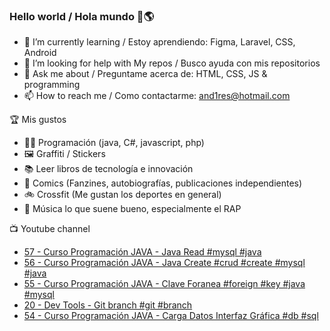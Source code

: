 ### Hello world / Hola mundo 👋🌎

<!--
**xaca/xaca** is a ✨ _special_ ✨ repository because its `README.md` (this file) appears on your GitHub profile.

Here are some ideas to get you started:
-->

- 🌱 I’m currently learning / Estoy aprendiendo: Figma, Laravel, CSS, Android
- 🤔 I’m looking for help with My repos / Busco ayuda con mis repositorios
- 💬 Ask me about / Preguntame acerca de: HTML, CSS, JS & programming 
- 📫 How to reach me / Como contactarme: and1res@hotmail.com

🏆 Mis gustos
- 👨‍💻 Programación (java, C#, javascript, php)
- 🖼️ Graffiti / Stickers
- 📚 Leer libros de tecnología e innovación
- 💢 Comics (Fanzines, autobiografías, publicaciones independientes)
- 🚲 Crossfit (Me gustan los deportes en general)
- 🎤 Música lo que suene bueno, especialmente el RAP
<!--
📝 Frases
- "I only smile in the dark, I only smile when it's complicated" Raybiez
- "De lo que ves créete la mitad de lo que no ves no te creas nada" Kase O
-->
📺 Youtube channel
<!-- BLOG-POST-LIST:START -->
- [57 - Curso Programación JAVA - Java Read #mysql #java](https://www.youtube.com/watch?v=kAtCy6213dk)
- [56 - Curso Programación JAVA - Java Create #crud #create #mysql #java](https://www.youtube.com/watch?v=nGsw1EWkHDQ)
- [55 - Curso Programación JAVA - Clave Foranea #foreign #key #java #mysql](https://www.youtube.com/watch?v=eBbR5cX7eCM)
- [20 - Dev Tools - Git branch #git #branch](https://www.youtube.com/watch?v=u-xyFgPAZY0)
- [54 - Curso Programación JAVA - Carga Datos Interfaz Gráfica #db #sql](https://www.youtube.com/watch?v=CQ4ScXK26dI)
<!-- BLOG-POST-LIST:END -->

